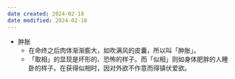 ```yaml
---
date created: 2024-02-18
date modified: 2024-02-18
---
```

- 肿胀
    - 在命终之后肉体渐渐膨大，如吹满风的皮囊，所以叫「肿胀」。
    - 「取相」的显现是坏形的、恐怖的样子。而「似相」则如身体肥胖的人睡卧的样子。在获得似相时，因对外欲不作意而得镇伏爱欲。
